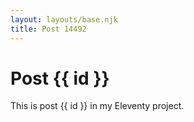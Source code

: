 ```yaml
---
layout: layouts/base.njk
title: Post 14492
---
```


# Post {{ id }}

This is post {{ id }} in my Eleventy project.
